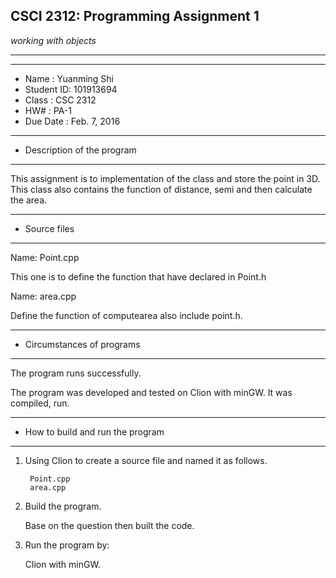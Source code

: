## CSCI 2312: Programming Assignment 1

_working with objects_

* * *

*******************************************************
*  Name      :       Yuanming Shi   
*  Student ID:         101913694        
*  Class     :  	CSC 2312           
*  HW#       :  	  PA-1                
*  Due Date  :  	 Feb. 7, 2016

*******************************************************
*  Description of the program
*******************************************************

This assignment is to implementation of the class and store the point in 3D. This class also contains the function of distance, semi and then calculate the area.


*******************************************************
*  Source files
*******************************************************

Name:  Point.cpp
  
  This one is to define the function that have declared in Point.h

Name: area.cpp

   Define the function of computearea also include point.h.

   
*******************************************************
*  Circumstances of programs
*******************************************************

   The program runs successfully.  
   
   The program was developed and tested on Clion with minGW. 
 It was compiled, run.


*******************************************************
*  How to build and run the program
*******************************************************

1. Using Clion to create a source file and named it as follows.

        Point.cpp
	    area.cpp

       

2. Build the program.

   Base on the question then built the code.
	

3. Run the program by:
   
    Clion with minGW.





   
